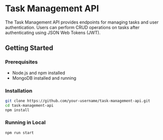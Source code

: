 # Task Management API

The Task Management API provides endpoints for managing tasks and user authentication. Users can perform CRUD operations on tasks after authenticating using JSON Web Tokens (JWT).

## Getting Started

### Prerequisites

- Node.js and npm installed
- MongoDB installed and running

### Installation

```bash
git clone https://github.com/your-username/task-management-api.git
cd task-management-api
npm install

```

### Running in Local

```bash
npm run start
```